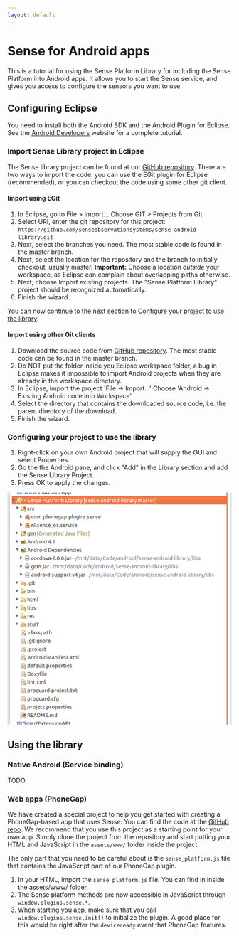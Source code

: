 ```yaml
---
layout: default
---
```


# Sense for Android apps

This is a tutorial for using the Sense Platform Library for including the Sense Platform into Android apps. It allows you to start the Sense service, and gives you access to configure the sensors you want to use.

## Configuring Eclipse
You need to install both the Android SDK and the Android Plugin for Eclipse. See the [Android Developers](http://developer.android.com/intl/fr/sdk/installing.html) website for a complete tutorial.

### Import Sense Library project in Eclipse

The Sense library project can be found at our [GitHub repository](https://github.com/senseobservationsystems/sense-android-library). There are two ways to import the code: you can use the EGit plugin for Eclipse (recommended), or you can checkout the code using some other git client.

#### Import using EGit

1.    In Eclipse, go to File > Import... Choose GIT > Projects from Git
2.    Select URI, enter the git repository for this project: `https://github.com/senseobservationsystems/sense-android-library.git`
3.    Next, select the branches you need. The most stable code is found in the master branch.
4.    Next, select the location for the repository and the branch to initially checkout, usually master. **Important:** Choose a location *outside* your workspace, as Eclipse can complain about overlapping paths otherwise.
5.    Next, choose Import existing projects. The "Sense Platform Library" project should be recognized automatically.
6.    Finish the wizard.

You can now continue to the next section to [Configure your project to use the library](#configureProject).

#### Import using other Git clients

1.    Download the source code from [GitHub repository](https://github.com/senseobservationsystems/sense-android-library). The most stable code can be found in the master branch.
2.    Do NOT put the folder inside you Eclipse workspace folder, a bug in Eclipse makes it impossible to import Android projects when they are already in the workspace directory.
3.    In Eclipse, import the project 'File -> Import...' Choose 'Android -> Existing Android code into Workspace' 
4.    Select the directory that contains the downloaded source code, i.e. the parent directory of the download.
6.    Finish the wizard.

<a name="configureProject"></a>
### Configuring your project to use the library

1.    Right-click on your own Android project that will supply the GUI and select Properties.
2.    Go the the Android pane, and click "Add" in the Library section and add the Sense Library Project.
3.    Press OK to apply the changes.

![Resulting project in Eclipse](eclipse_project.png)

## Using the library

### Native Android (Service binding)

TODO

### Web apps (PhoneGap)

We have created a special project to help you get started with creating a PhoneGap-based app that uses Sense. You can find the code at the [GitHub repo](https://github.com/senseobservationsystems/sense-android-phonegap). We recommend that you use this project as a starting point for your own app. Simply clone the project from the repository and start putting your HTML and JavaScript in the `assets/www/` folder inside the project.

The only part that you need to be careful about is the `sense_platform.js` file that contains the JavaScript part of our PhoneGap plugin.

1. In your HTML, import the `sense_platform.js` file. You can find in inside the [assets/www/ folder](https://github.com/senseobservationsystems/sense-android-phonegap/blob/master/assets/www/sense_platform.js).
2. The Sense platform methods are now accessible in JavaScript through `window.plugins.sense.*`.
3. When starting you app, make sure that you call `window.plugins.sense.init()` to initialize the plugin. A good place for this would be right after the `deviceready` event that PhoneGap features.

